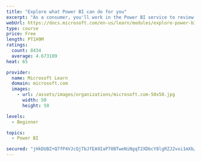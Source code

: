 ```yaml
---
title: "Explore what Power BI can do for you"
excerpt: "As a consumer, you'll work in the Power BI service to review and interact with content that has been shared with you. This module provides the foundational information that you need to work effectively in the Power BI service."
webUrl: https://docs.microsoft.com/en-us/learn/modules/explore-power-bi-service/
type: course
price: Free
length: PT1H9M
ratings:
  count: 8434
  average: 4.673109
heat: 65

provider:
  name: Microsoft Learn
  domain: microsoft.com
  images:
    - url: /assets/images/organizations/microsoft.com-50x50.jpg
      width: 50
      height: 50

levels:
  - Beginner

topics:
  - Power BI

secured: "jHkDUBZ+Q7fP4VJcQjTbJfEA9IaP70BTweNiNgqT2XDbcY8lgRZJ2voi1mXb/nj49yUotK3HQtyoVWyHUUCwpeR2DRLOr4BG0wLeDkcfmHz3KHUV0njW7xsIa1kKJPptha6RKoctGKXAl7cfx/tMmiHPnit6dVekVuGbQMhHBOASnHKhg1sxGalV0fDFU1TG7tguV00PNd8tWNSsrrKFg4/XZNRblV1dETUzx5AhXESgVs4DDgJTV+faVw+Hz6QlkDw7tF30gNHvuMZFD0JliYu4+RP6R7Mp/wPCHBvTVj5F4ocxU4aLcXvVFJvWP1HcVaktX3vN1BiScdRKn2zIoqDLwbwCoZil7RuLKtl9dThtnB4AVlk7ZbtTj71HTmhiZimhDE/Mbz/1+qIILhO/Ky+Cz7QQoctLmYdFSGxB8wo=;vqv19/d4+6z0B3nmKIaYeA=="
---
```



